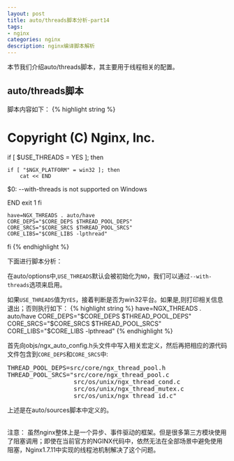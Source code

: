 ```yaml
---
layout: post
title: auto/threads脚本分析-part14
tags:
- nginx
categories: nginx
description: nginx编译脚本解析
---
```


本节我们介绍auto/threads脚本，其主要用于线程相关的配置。


<!-- more -->


## auto/threads脚本

脚本内容如下：
{% highlight string %}

# Copyright (C) Nginx, Inc.


if [ $USE_THREADS = YES ]; then

    if [ "$NGX_PLATFORM" = win32 ]; then
        cat << END

$0: --with-threads is not supported on Windows

END
        exit 1
    fi

    have=NGX_THREADS . auto/have
    CORE_DEPS="$CORE_DEPS $THREAD_POOL_DEPS"
    CORE_SRCS="$CORE_SRCS $THREAD_POOL_SRCS"
    CORE_LIBS="$CORE_LIBS -lpthread"
fi
{% endhighlight %}

下面进行脚本分析：

在auto/options中,```USE_THREADS```默认会被初始化为```NO```，我们可以通过```--with-threads```选项来启用。


如果```USE_THREADS```值为```YES```，接着判断是否为win32平台。如果是,则打印相关信息退出；否则执行如下：
{% highlight string %}
have=NGX_THREADS . auto/have
CORE_DEPS="$CORE_DEPS $THREAD_POOL_DEPS"
CORE_SRCS="$CORE_SRCS $THREAD_POOL_SRCS"
CORE_LIBS="$CORE_LIBS -lpthread"
{% endhighlight %}

首先向objs/ngx_auto_config.h头文件中写入相关宏定义，然后再把相应的源代码文件包含到```CORE_DEPS```和```CORE_SRCS```中:
<pre>
THREAD_POOL_DEPS=src/core/ngx_thread_pool.h
THREAD_POOL_SRCS="src/core/ngx_thread_pool.c
                  src/os/unix/ngx_thread_cond.c
                  src/os/unix/ngx_thread_mutex.c
                  src/os/unix/ngx_thread_id.c"
</pre>
上述是在auto/sources脚本中定义的。

<br />
注意： 虽然nginx整体上是一个异步、事件驱动的框架。但是很多第三方模块使用了阻塞调用；即使在当前官方的NGINX代码中，依然无法在全部场景中避免使用阻塞，Nginx1.7.11中实现的线程池机制解决了这个问题。




<br />
<br />
<br />

